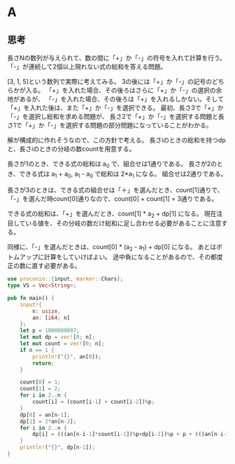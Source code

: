 # A
## 思考
長さNの数列が与えられて、数の間に「+」か「-」の符号を入れて計算を行う。
「-」が連続して2個以上現れない式の総和を答える問題。

[3, 1, 5]という数列で実際に考えてみる。
3の後には「+」か「-」の記号のどちらかが入る。
「+」を入れた場合、その後ろはさらに「+」か「-」の選択の余地があるが、
「-」を入れた場合、その後ろは「+」を入れるしかない。そして「+」を入れた後は、また「+」か「-」を選択できる。
最初、長さ3で「+」か「-」を選択し総和を求める問題が、
長さ2で「+」か「-」を選択する問題と長さ1で「+」か「-」を選択する問題の部分問題になっていることがわかる。

解が構成的に作れそうなので、この方針で考える。
長さiのときの総和を持つdpと、長さiのときの分岐の数countを用意する。

長さが1のとき、できる式の総和は a<sub>0</sub> で、組合せは1通りである。
長さが2のとき、できる式は a<sub>1</sub> + a<sub>0</sub>, a<sub>1</sub> - a<sub>0</sub> で総和は 2*a<sub>1</sub> になる。
組合せは2通りである。

長さが3のときは、できる式の組合せは「＋」を選んだとき、count[1]通りで、
「-」を選んだ時count[0]通りなので、count[0] + count[1] = 3通りである。

できる式の総和は、「+」を選んだとき、count[1] * a<sub>2</sub> + dp[1] になる。
現在注目している値を、その分岐の数だけ総和に足し合わせる必要があることに注意する。

同様に、「-」を選んだときは、count[0] * (a<sub>2</sub> - a<sub>1</sub>) + dp[0] になる。
あとはボトムアップに計算をしていけばよい。
途中負になることがあるので、その都度正の数に直す必要がある。

```rust
use proconio::{input, marker::Chars};
type VS = Vec<String>;

pub fn main() {
    input!{
        n: usize,
        an: [i64; n]
    };
    let p = 1000000007;
    let mut dp = vec![0; n];
    let mut count = vec![0; n];
    if n == 1 {
        println!("{}", an[0]);
        return;
    }

    count[0] = 1;
    count[1] = 2;
    for i in 2..n {
        count[i] = (count[i-1] + count[i-2])%p;
    }
    dp[0] = an[n-1];
    dp[1] = 2*an[n-2];
    for i in 2..n {
        dp[i] = (((an[n-i-1]*count[i-1])%p+dp[i-1])%p + p + (((an[n-i-1]-an[n-i])*count[i-2])%p+dp[i-2])%p + p)%p;
    }
    println!("{}", dp[n-1]);
}
```